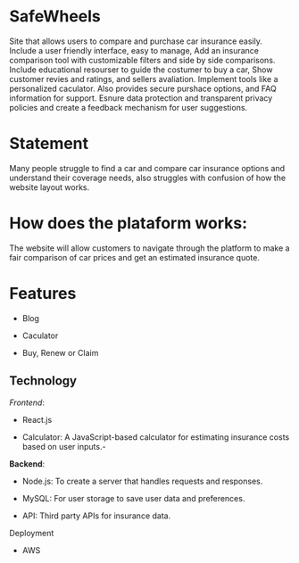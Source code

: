# SafeWheels

Site that allows users to compare and purchase car insurance easily. Include a user
friendly interface, easy to manage, Add an insurance comparison tool with customizable filters and
side by side comparisons. Include educational resourser to guide the costumer to buy a car,
Show customer revies and ratings, and sellers avaliation. Implement tools like a personalized caculator.
Also provides secure purshace options, and FAQ information for support. Esnure data protection and
transparent privacy policies and create a feedback mechanism for user suggestions.

# Statement

Many people struggle to find a car and compare car insurance options and understand their coverage needs, also struggles with confusion of how the website layout works.

# How does the plataform works:
The website will allow customers to navigate through the platform to make a fair comparison of car prices and get an estimated insurance quote.

# Features

- Blog

- Caculator

- Buy, Renew or Claim


## Technology
*Frontend*:

  - React.js
   
  - Calculator: A JavaScript-based calculator for estimating insurance costs based on user inputs.-

 **Backend**: 
  - Node.js: To create a server that handles requests and responses.

  - MySQL: For user storage to save user data and preferences.
  
  - API: Third party APIs for insurance data.
  


Deployment

- AWS
